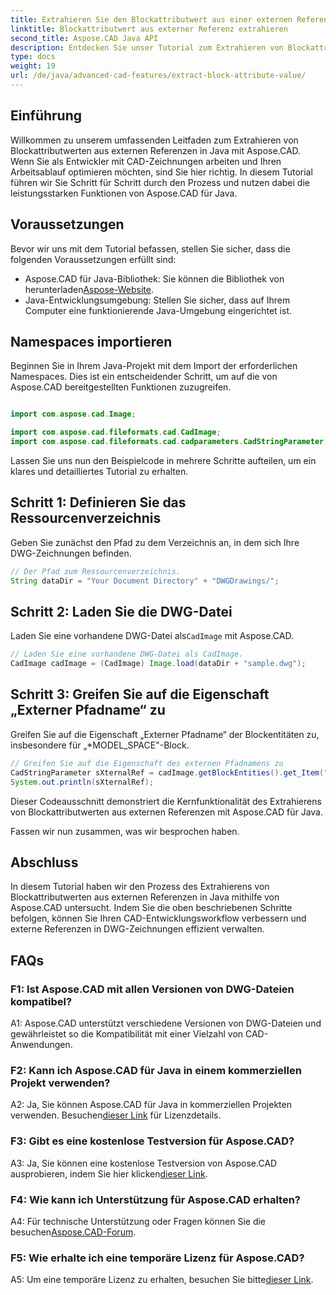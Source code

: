 ```yaml
---
title: Extrahieren Sie den Blockattributwert aus einer externen Referenz mit Aspose.CAD in Java
linktitle: Blockattributwert aus externer Referenz extrahieren
second_title: Aspose.CAD Java API
description: Entdecken Sie unser Tutorial zum Extrahieren von Blockattributwerten aus externen DWG-Referenzen in Java mit Aspose.CAD. Verbessern Sie mühelos Ihren CAD-Entwicklungsworkflow.
type: docs
weight: 19
url: /de/java/advanced-cad-features/extract-block-attribute-value/
---
```

## Einführung

Willkommen zu unserem umfassenden Leitfaden zum Extrahieren von Blockattributwerten aus externen Referenzen in Java mit Aspose.CAD. Wenn Sie als Entwickler mit CAD-Zeichnungen arbeiten und Ihren Arbeitsablauf optimieren möchten, sind Sie hier richtig. In diesem Tutorial führen wir Sie Schritt für Schritt durch den Prozess und nutzen dabei die leistungsstarken Funktionen von Aspose.CAD für Java.

## Voraussetzungen

Bevor wir uns mit dem Tutorial befassen, stellen Sie sicher, dass die folgenden Voraussetzungen erfüllt sind:

-  Aspose.CAD für Java-Bibliothek: Sie können die Bibliothek von herunterladen[Aspose-Website](https://releases.aspose.com/cad/java/).
- Java-Entwicklungsumgebung: Stellen Sie sicher, dass auf Ihrem Computer eine funktionierende Java-Umgebung eingerichtet ist.

## Namespaces importieren

Beginnen Sie in Ihrem Java-Projekt mit dem Import der erforderlichen Namespaces. Dies ist ein entscheidender Schritt, um auf die von Aspose.CAD bereitgestellten Funktionen zuzugreifen.

```java

import com.aspose.cad.Image;

import com.aspose.cad.fileformats.cad.CadImage;
import com.aspose.cad.fileformats.cad.cadparameters.CadStringParameter;
```

Lassen Sie uns nun den Beispielcode in mehrere Schritte aufteilen, um ein klares und detailliertes Tutorial zu erhalten.

## Schritt 1: Definieren Sie das Ressourcenverzeichnis

Geben Sie zunächst den Pfad zu dem Verzeichnis an, in dem sich Ihre DWG-Zeichnungen befinden.

```java
// Der Pfad zum Ressourcenverzeichnis.
String dataDir = "Your Document Directory" + "DWGDrawings/";
```

## Schritt 2: Laden Sie die DWG-Datei

Laden Sie eine vorhandene DWG-Datei als`CadImage` mit Aspose.CAD.

```java
// Laden Sie eine vorhandene DWG-Datei als CadImage.
CadImage cadImage = (CadImage) Image.load(dataDir + "sample.dwg");
```

## Schritt 3: Greifen Sie auf die Eigenschaft „Externer Pfadname“ zu

Greifen Sie auf die Eigenschaft „Externer Pfadname“ der Blockentitäten zu, insbesondere für „*MODEL_SPACE"-Block.

```java
// Greifen Sie auf die Eigenschaft des externen Pfadnamens zu
CadStringParameter sXternalRef = cadImage.getBlockEntities().get_Item("*MODEL_SPACE").getXRefPathName();
System.out.println(sXternalRef);
```

Dieser Codeausschnitt demonstriert die Kernfunktionalität des Extrahierens von Blockattributwerten aus externen Referenzen mit Aspose.CAD für Java.

Fassen wir nun zusammen, was wir besprochen haben.

## Abschluss

In diesem Tutorial haben wir den Prozess des Extrahierens von Blockattributwerten aus externen Referenzen in Java mithilfe von Aspose.CAD untersucht. Indem Sie die oben beschriebenen Schritte befolgen, können Sie Ihren CAD-Entwicklungsworkflow verbessern und externe Referenzen in DWG-Zeichnungen effizient verwalten.

## FAQs

### F1: Ist Aspose.CAD mit allen Versionen von DWG-Dateien kompatibel?

A1: Aspose.CAD unterstützt verschiedene Versionen von DWG-Dateien und gewährleistet so die Kompatibilität mit einer Vielzahl von CAD-Anwendungen.

### F2: Kann ich Aspose.CAD für Java in einem kommerziellen Projekt verwenden?

 A2: Ja, Sie können Aspose.CAD für Java in kommerziellen Projekten verwenden. Besuchen[dieser Link](https://purchase.aspose.com/buy) für Lizenzdetails.

### F3: Gibt es eine kostenlose Testversion für Aspose.CAD?

 A3: Ja, Sie können eine kostenlose Testversion von Aspose.CAD ausprobieren, indem Sie hier klicken[dieser Link](https://releases.aspose.com/).

### F4: Wie kann ich Unterstützung für Aspose.CAD erhalten?

 A4: Für technische Unterstützung oder Fragen können Sie die besuchen[Aspose.CAD-Forum](https://forum.aspose.com/c/cad/19).

### F5: Wie erhalte ich eine temporäre Lizenz für Aspose.CAD?

 A5: Um eine temporäre Lizenz zu erhalten, besuchen Sie bitte[dieser Link](https://purchase.aspose.com/temporary-license/).